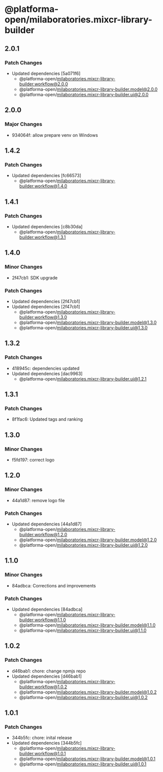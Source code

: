 # @platforma-open/milaboratories.mixcr-library-builder

## 2.0.1

### Patch Changes

- Updated dependencies [5a071f6]
  - @platforma-open/milaboratories.mixcr-library-builder.workflow@2.0.0
  - @platforma-open/milaboratories.mixcr-library-builder.model@2.0.0
  - @platforma-open/milaboratories.mixcr-library-builder.ui@2.0.0

## 2.0.0

### Major Changes

- 934064f: allow prepare venv on Windows

## 1.4.2

### Patch Changes

- Updated dependencies [fc66573]
  - @platforma-open/milaboratories.mixcr-library-builder.workflow@1.4.0

## 1.4.1

### Patch Changes

- Updated dependencies [c8b30da]
  - @platforma-open/milaboratories.mixcr-library-builder.workflow@1.3.1

## 1.4.0

### Minor Changes

- 2f47cb1: SDK upgrade

### Patch Changes

- Updated dependencies [2f47cb1]
- Updated dependencies [2f47cb1]
  - @platforma-open/milaboratories.mixcr-library-builder.workflow@1.3.0
  - @platforma-open/milaboratories.mixcr-library-builder.model@1.3.0
  - @platforma-open/milaboratories.mixcr-library-builder.ui@1.3.0

## 1.3.2

### Patch Changes

- 418945c: dependencies updated
- Updated dependencies [dac9963]
  - @platforma-open/milaboratories.mixcr-library-builder.ui@1.2.1

## 1.3.1

### Patch Changes

- 8f1fac6: Updated tags and ranking

## 1.3.0

### Minor Changes

- f5fd197: correct logo

## 1.2.0

### Minor Changes

- 44a1d87: remove logo file

### Patch Changes

- Updated dependencies [44a1d87]
  - @platforma-open/milaboratories.mixcr-library-builder.workflow@1.2.0
  - @platforma-open/milaboratories.mixcr-library-builder.model@1.2.0
  - @platforma-open/milaboratories.mixcr-library-builder.ui@1.2.0

## 1.1.0

### Minor Changes

- 84adbca: Corrections and improvements

### Patch Changes

- Updated dependencies [84adbca]
  - @platforma-open/milaboratories.mixcr-library-builder.workflow@1.1.0
  - @platforma-open/milaboratories.mixcr-library-builder.model@1.1.0
  - @platforma-open/milaboratories.mixcr-library-builder.ui@1.1.0

## 1.0.2

### Patch Changes

- d46bab1: chore: change npmjs repo
- Updated dependencies [d46bab1]
  - @platforma-open/milaboratories.mixcr-library-builder.workflow@1.0.2
  - @platforma-open/milaboratories.mixcr-library-builder.model@1.0.2
  - @platforma-open/milaboratories.mixcr-library-builder.ui@1.0.2

## 1.0.1

### Patch Changes

- 344b5fc: chore: inital release
- Updated dependencies [344b5fc]
  - @platforma-open/milaboratories.mixcr-library-builder.workflow@1.0.1
  - @platforma-open/milaboratories.mixcr-library-builder.model@1.0.1
  - @platforma-open/milaboratories.mixcr-library-builder.ui@1.0.1
